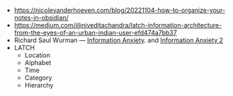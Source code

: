 - https://nicolevanderhoeven.com/blog/20221104-how-to-organize-your-notes-in-obsidian/
- https://medium.com/@niveditachandra/latch-information-architecture-from-the-eyes-of-an-urban-indian-user-efd474a7bb37
- Richard Saul Wurman — [Information Anxiety](zotero://select/library/items/V8QKUU6X). and [Information Anxiety 2](zotero://select/library/items/R4NADHII)
- LATCH
	- Location
	- Alphabet
	- Time
	- Category
	- Hierarchy
